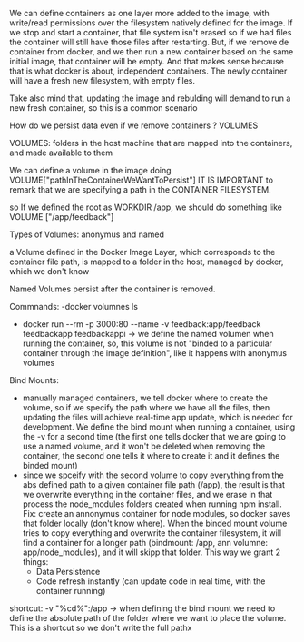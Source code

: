 We can define containers as one layer more added to the image, with write/read permissions over the filesystem natively defined for the image.
If we stop and start a container, that file system isn't erased so if we had files the container will still have those files after restarting.
But, if we remove de container from docker, and we then run a new container based on the same initial image, that container will be empty.
And that makes sense because that is what docker is about, independent containers. The newly container will have a fresh new filesystem, with empty files.

Take also mind that, updating the image and rebulding will demand to run a new fresh container, so this is a common scenario

How do we persist data even if we remove containers ? VOLUMES

VOLUMES: folders in the host machine that are mapped into the containers, and made available to them

We can define a volume in the image doing VOLUME["pathInTheContainerWeWantToPersist"] 
IT IS IMPORTANT to remark that we are specifying a path in the CONTAINER FILESYSTEM.

so If we defined the root as WORKDIR /app, we should do something like VOLUME ["/app/feedback"]

Types of Volumes: anonymus and named

a Volume defined in the Docker Image Layer, which corresponds to the container file path, is mapped to a folder in the host, managed by docker, which we don't know

Named Volumes persist after the container is removed.

Commnands:
-docker volumnes ls
- docker run --rm -p 3000:80 --name -v feedback:app/feedback feedbackapp feedbackappi -> we define the named volumen when running the container, so, this volume is not "binded to a particular container through the image definition", like it happens with anonymus volumes


Bind Mounts: 
* manually managed containers, we tell docker where to create the volume, so if we specify the path where we have all the files, then updating the files will achieve real-time app update, which is needed for development.
We define the bind mount when running a container, using the -v for a second time (the first one tells docker that we are going to use a named volume, and it won't be deleted when removing the container, the second one tells it where to create it and it defines the binded mount)
* since we spceify with the second volume to copy everything from the abs defined path to a given container file path (/app), the result is that we overwrite everything in the container files, and we erase in that process the node_modules folders created when running npm install. 
	Fix: create an annonymus container for node modules, so docker saves that folder locally (don't know where). When the binded mount volume tries to copy everything and overwrite the container filesystem, it will find a container for a longer path (bindmount: /app, ann volumne: app/node_modules), and it will skipp that folder. This way we grant 2 things:
	* Data Persistence
	* Code refresh instantly (can update code in real time, with the container running)
	
shortcut:
-v "%cd%":/app -> when defining the bind mount we need to define the absolute path of the folder where we want to place the volume. This is a shortcut so we don't write the full pathx
